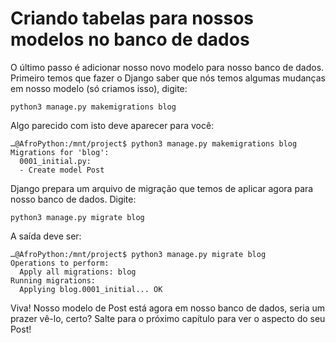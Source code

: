 # Criando tabelas para nossos modelos no banco de dados

O último passo é adicionar nosso novo modelo para nosso banco de dados. Primeiro temos que fazer o Django saber que nós temos algumas mudanças em nosso modelo (só criamos isso), digite:
```
python3 manage.py makemigrations blog
```

Algo parecido com isto deve aparecer para você:

```
…@AfroPython:/mnt/project$ python3 manage.py makemigrations blog
Migrations for 'blog':
  0001_initial.py:
  - Create model Post
```

Django prepara um arquivo de migração que temos de aplicar agora para nosso banco de dados. Digite:
```
python3 manage.py migrate blog
```

A saída deve ser:
```
…@AfroPython:/mnt/project$ python3 manage.py migrate blog
Operations to perform:
  Apply all migrations: blog
Running migrations:
  Applying blog.0001_initial... OK
```

Viva! Nosso modelo de Post está agora em nosso banco de dados, seria um prazer vê-lo, certo? Salte para o próximo capítulo para ver o aspecto do seu Post!

